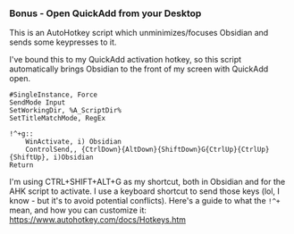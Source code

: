 ### Bonus - Open QuickAdd from your Desktop
This is an AutoHotkey script which unminimizes/focuses Obsidian and sends some keypresses to it.

I've bound this to my QuickAdd activation hotkey, so this script automatically brings Obsidian to the front of my screen with QuickAdd open.

```ahk
#SingleInstance, Force
SendMode Input
SetWorkingDir, %A_ScriptDir%
SetTitleMatchMode, RegEx

!^+g::
    WinActivate, i) Obsidian
    ControlSend,, {CtrlDown}{AltDown}{ShiftDown}G{CtrlUp}{CtrlUp}{ShiftUp}, i)Obsidian
Return
```
I'm using CTRL+SHIFT+ALT+G as my shortcut, both in Obsidian and for the AHK script to activate. I use a keyboard shortcut to send those keys (lol, I know - but it's to avoid potential conflicts).
Here's a guide to what the `!^+` mean, and how you can customize it: https://www.autohotkey.com/docs/Hotkeys.htm
